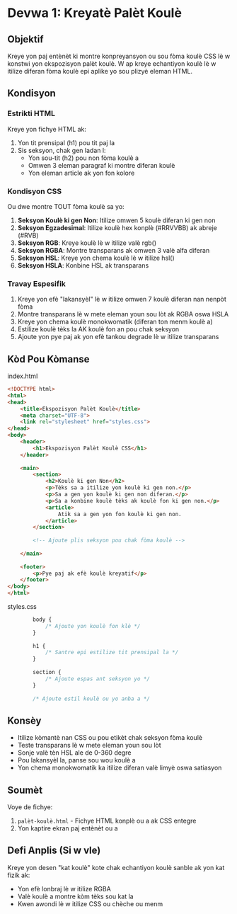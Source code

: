 # Devwa 1: Kreyatè Palèt Koulè

## Objektif
Kreye yon paj entènèt ki montre konpreyansyon ou sou fòma koulè CSS lè w konstwi yon ekspozisyon palèt koulè. W ap kreye echantiyon koulè lè w itilize diferan fòma koulè epi aplike yo sou plizyè eleman HTML.

## Kondisyon

### Estrikti HTML
Kreye yon fichye HTML ak:
1. Yon tit prensipal (h1) pou tit paj la
2. Sis seksyon, chak gen ladan l:
   - Yon sou-tit (h2) pou non fòma koulè a
   - Omwen 3 eleman paragraf ki montre diferan koulè
   - Yon eleman article ak yon fon kolore

### Kondisyon CSS
Ou dwe montre TOUT fòma koulè sa yo:
1. **Seksyon Koulè ki gen Non**: Itilize omwen 5 koulè diferan ki gen non
2. **Seksyon Egzadesimal**: Itilize koulè hex konplè (#RRVVBB) ak abreje (#RVB)
3. **Seksyon RGB**: Kreye koulè lè w itilize valè rgb()
4. **Seksyon RGBA**: Montre transparans ak omwen 3 valè alfa diferan
5. **Seksyon HSL**: Kreye yon chema koulè lè w itilize hsl()
6. **Seksyon HSLA**: Konbine HSL ak transparans

### Travay Espesifik
1. Kreye yon efè "lakansyèl" lè w itilize omwen 7 koulè diferan nan nenpòt fòma
2. Montre transparans lè w mete eleman youn sou lòt ak RGBA oswa HSLA
3. Kreye yon chema koulè monokwomatik (diferan ton menm koulè a)
4. Estilize koulè tèks la AK koulè fon an pou chak seksyon
5. Ajoute yon pye paj ak yon efè tankou degrade lè w itilize transparans

## Kòd Pou Kòmanse

index.html
```html
<!DOCTYPE html>
<html>
<head>
    <title>Ekspozisyon Palèt Koulè</title>
    <meta charset="UTF-8">
    <link rel="stylesheet" href="styles.css">
</head>
<body>
    <header>
        <h1>Ekspozisyon Palèt Koulè CSS</h1>
    </header>
    
    <main>
        <section>
            <h2>Koulè ki gen Non</h2>
            <p>Tèks sa a itilize yon koulè ki gen non.</p>
            <p>Sa a gen yon koulè ki gen non diferan.</p>
            <p>Sa a konbine koulè tèks ak koulè fon ki gen non.</p>
            <article>
                Atik sa a gen yon fon koulè ki gen non.
            </article>
        </section>
        
        <!-- Ajoute plis seksyon pou chak fòma koulè -->
        
    </main>
    
    <footer>
        <p>Pye paj ak efè koulè kreyatif</p>
    </footer>
</body>
</html>
```

styles.css
```css
        body {
            /* Ajoute yon koulè fon klè */
        }
        
        h1 {
            /* Santre epi estilize tit prensipal la */
        }
        
        section {
            /* Ajoute espas ant seksyon yo */
        }
        
        /* Ajoute estil koulè ou yo anba a */


```

## Konsèy
- Itilize kòmantè nan CSS ou pou etikèt chak seksyon fòma koulè
- Teste transparans lè w mete eleman youn sou lòt
- Sonje valè tèn HSL ale de 0-360 degre
- Pou lakansyèl la, panse sou wou koulè a
- Yon chema monokwomatik ka itilize diferan valè limyè oswa satiasyon

## Soumèt
Voye de fichye:
1. `palèt-koulè.html` - Fichye HTML konplè ou a ak CSS entegre
2. Yon kaptire ekran paj entènèt ou a

## Defi Anplis (Si w vle)
Kreye yon desen "kat koulè" kote chak echantiyon koulè sanble ak yon kat fizik ak:
- Yon efè lonbraj lè w itilize RGBA
- Valè koulè a montre kòm tèks sou kat la
- Kwen awondi lè w itilize CSS ou chèche ou menm